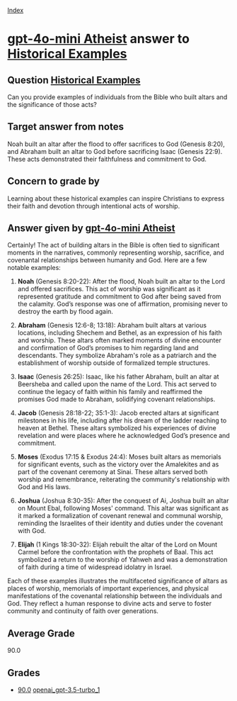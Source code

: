 
[Index](../../../index.md)
# [gpt-4o-mini Atheist](../../answering_models/gpt-4o-mini_Atheist.md) answer to [Historical Examples](../../questions/Historical_Examples.md)

## Question [Historical Examples](../../questions/Historical_Examples.md)
Can you provide examples of individuals from the Bible who built altars and the significance of those acts?

## Target answer from notes
Noah built an altar after the flood to offer sacrifices to God (Genesis 8:20), and Abraham built an altar to God before sacrificing Isaac (Genesis 22:9). These acts demonstrated their faithfulness and commitment to God.

## Concern to grade by
Learning about these historical examples can inspire Christians to express their faith and devotion through intentional acts of worship.

## Answer given by [gpt-4o-mini Atheist](../../answering_models/gpt-4o-mini_Atheist.md)
Certainly! The act of building altars in the Bible is often tied to significant moments in the narratives, commonly representing worship, sacrifice, and covenantal relationships between humanity and God. Here are a few notable examples:

1. **Noah** (Genesis 8:20-22): After the flood, Noah built an altar to the Lord and offered sacrifices. This act of worship was significant as it represented gratitude and commitment to God after being saved from the calamity. God’s response was one of affirmation, promising never to destroy the earth by flood again.

2. **Abraham** (Genesis 12:6-8; 13:18): Abraham built altars at various locations, including Shechem and Bethel, as an expression of his faith and worship. These altars often marked moments of divine encounter and confirmation of God’s promises to him regarding land and descendants. They symbolize Abraham's role as a patriarch and the establishment of worship outside of formalized temple structures.

3. **Isaac** (Genesis 26:25): Isaac, like his father Abraham, built an altar at Beersheba and called upon the name of the Lord. This act served to continue the legacy of faith within his family and reaffirmed the promises God made to Abraham, solidifying covenant relationships.

4. **Jacob** (Genesis 28:18-22; 35:1-3): Jacob erected altars at significant milestones in his life, including after his dream of the ladder reaching to heaven at Bethel. These altars symbolized his experiences of divine revelation and were places where he acknowledged God’s presence and commitment.

5. **Moses** (Exodus 17:15 & Exodus 24:4): Moses built altars as memorials for significant events, such as the victory over the Amalekites and as part of the covenant ceremony at Sinai. These altars served both worship and remembrance, reiterating the community's relationship with God and His laws.

6. **Joshua** (Joshua 8:30-35): After the conquest of Ai, Joshua built an altar on Mount Ebal, following Moses' command. This altar was significant as it marked a formalization of covenant renewal and communal worship, reminding the Israelites of their identity and duties under the covenant with God.

7. **Elijah** (1 Kings 18:30-32): Elijah rebuilt the altar of the Lord on Mount Carmel before the confrontation with the prophets of Baal. This act symbolized a return to the worship of Yahweh and was a demonstration of faith during a time of widespread idolatry in Israel.

Each of these examples illustrates the multifaceted significance of altars as places of worship, memorials of important experiences, and physical manifestations of the covenantal relationship between the individuals and God. They reflect a human response to divine acts and serve to foster community and continuity of faith over generations.

## Average Grade
90.0

## Grades
 * [90.0](./Historical_Examples_grades/openai_gpt-3.5-turbo_1.md) [openai_gpt-3.5-turbo_1](../../grading_models/openai_gpt-3.5-turbo_1.md)

